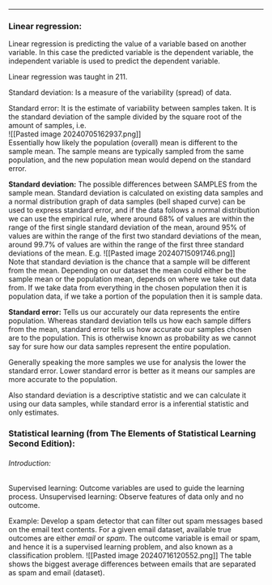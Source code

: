 --- 

### Linear regression:  
Linear regression is predicting the value of a variable based on another variable. In this case the predicted variable is the dependent variable, the independent variable is used to predict the dependent variable.  

Linear regression was taught in 211. 

Standard deviation: Is a measure of the variability (spread) of data. 

Standard error: It is the estimate of variability between samples taken. It is the standard deviation of the sample divided by the square root of the amount of samples, i.e.  
![[Pasted image 20240705162937.png]]  
Essentially how likely the population (overall) mean is different to the sample mean. The sample means are typically sampled from the same population, and the new population mean would depend on the standard error.

**Standard deviation:** The possible differences between SAMPLES from the sample mean. Standard deviation is calculated on existing data samples and a normal distribution graph of data samples (bell shaped curve) can be used to express standard error, and if the data follows a normal distribution we can use the empirical rule, where 
around 68% of values are within the range of the first single standard deviation of the mean,
around 95% of values are within the range of the first two standard deviations of the mean, 
around 99.7% of values are within the range of the first three standard deviations of the mean. E.g. 
![[Pasted image 20240715091746.png]]  
Note that standard deviation is the chance that a sample will be different from the mean. Depending on our dataset the mean could either be the sample mean or the population mean, depends on where we take out data from. If we take data from everything in the chosen population then it is population data, if we take a portion of the population then it is sample data.

**Standard error:** Tells us our accurately our data represents the entire population. Whereas standard deviation tells us how each sample differs from the mean, standard error tells us how accurate our samples chosen are to the population. This is otherwise known as probability as we cannot say for sure how our data samples represent the entire population.  

Generally speaking the more samples we use for analysis the lower the standard error. Lower standard error is better as it means our samples are more accurate to the population.  

Also standard deviation is a descriptive statistic and we can calculate it using our data samples, while standard error is a inferential statistic and only estimates. 

### Statistical learning (from The Elements of Statistical Learning Second Edition):  
###### Introduction:  
Supervised learning: Outcome variables are used to guide the learning process.
Unsupervised learning: Observe features of data only and no outcome.  

Example: Develop a spam detector that can filter out spam messages based on the email text contents. For a given email dataset, available true outcomes are either *email* or *spam*. The outcome variable is email or spam, and hence it is a supervised learning problem, and also known as a classification problem. 
![[Pasted image 20240716120552.png]]
The table shows the biggest average differences between emails that are separated as spam and email (dataset).  






 
